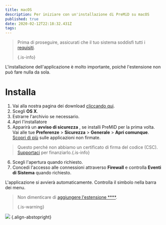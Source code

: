 ```yaml
---
title: macOS
description: Per iniziare con un'installazione di PreMiD su macOS
published: true
date: 2020-02-12T22:18:32.431Z
tags: 
---
```


> Prima di proseguire, assicurati che il tuo sistema soddisfi tutti i [requisiti](/install/requirements). 
> 
> {.is-info}

L'installazione dell'applicazione è molto importante, poiché l'estensione non può fare nulla da sola.

# Installa
1. Vai alla nostra pagina dei download [cliccando qui](https://premid.app/downloads).
2. Scegli **OS X**.
3. Estrarre l'archivio se necessario.
4. Apri l'installatore
5. Apparirà un **avviso di sicurezza** , se installi PreMiD per la prima volta. Vai alle tue **Preferenze** > **Sicurezza** > **Generale** > **Apri comunque**. [Scopri di più](https://support.apple.com/guide/mac-help/open-a-mac-app-from-an-unidentified-developer-mh40616/mac) sulle applicazioni non firmate.
> Questo perché non abbiamo un certificato di firma del codice (CSC). [Supportaci](https://www.patreon.com/Timeraa) per finanziarlo.{.is-info}
6. Scegli l'apertura quando richiesto.
7. Concedi l'accesso alle connessioni attraverso **Firewall** e controlla **Eventi di Sistema** quando richiesto.

L'applicazione si avvierà automaticamente. Controlla il simbolo nella barra dei menu.

> Non dimenticare di [aggiungere l'estensione ****](/install). 
> 
> {.is-warning}

![](https://img.icons8.com/color/2x/mac-logo.png) {.align-abstopright}